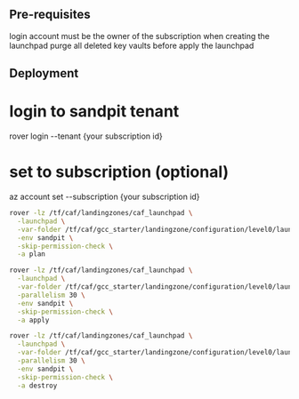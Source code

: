 ## Pre-requisites

login account must be the owner of the subscription when creating the launchpad
purge all deleted key vaults before apply the launchpad

## Deployment


# login to sandpit tenant
rover login  --tenant {your subscription id}

# set to subscription (optional)
az account set --subscription {your subscription id}


```bash
rover -lz /tf/caf/landingzones/caf_launchpad \
  -launchpad \
  -var-folder /tf/caf/gcc_starter/landingzone/configuration/level0/launchpad \
  -env sandpit \
  -skip-permission-check \
  -a plan
```

```bash
rover -lz /tf/caf/landingzones/caf_launchpad \
  -launchpad \
  -var-folder /tf/caf/gcc_starter/landingzone/configuration/level0/launchpad \
  -parallelism 30 \
  -env sandpit \
  -skip-permission-check \
  -a apply
```  

```bash
rover -lz /tf/caf/landingzones/caf_launchpad \
  -launchpad \
  -var-folder /tf/caf/gcc_starter/landingzone/configuration/level0/launchpad \
  -parallelism 30 \
  -env sandpit \
  -skip-permission-check \
  -a destroy
``` 
